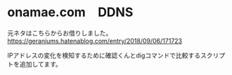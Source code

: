 # onamae.com　DDNS 

元ネタはこちらからお借りしました。　https://geraniums.hatenablog.com/entry/2018/09/06/171723

IPアドレスの変化を検知するために確認くんとdigコマンドで比較するスクリプトを追加してます。
